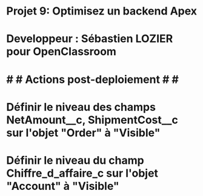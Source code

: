 # Projet 9: Optimisez un backend Apex
# Developpeur : Sébastien LOZIER pour OpenClassroom
# 
# # # Actions post-deploiement # # #
#
# Définir le niveau des champs NetAmount__c, ShipmentCost__c sur l'objet "Order" à "Visible"
# Définir le niveau du champ Chiffre_d_affaire_c sur l'objet "Account" à "Visible"